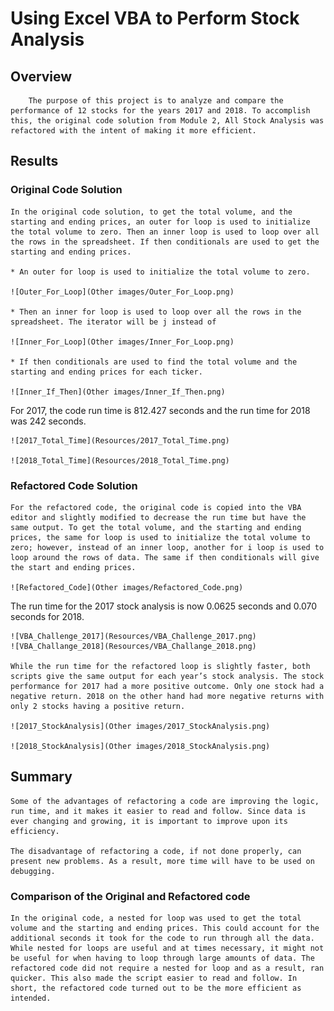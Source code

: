 # **Using Excel VBA to Perform Stock Analysis**

## **Overview**

        The purpose of this project is to analyze and compare the performance of 12 stocks for the years 2017 and 2018. To accomplish this, the original code solution from Module 2, All Stock Analysis was refactored with the intent of making it more efficient. 


## **Results**
	
### Original Code Solution
	
	In the original code solution, to get the total volume, and the starting and ending prices, an outer for loop is used to initialize the total volume to zero. Then an inner loop is used to loop over all the rows in the spreadsheet. If then conditionals are used to get the starting and ending prices.  

	* An outer for loop is used to initialize the total volume to zero.

	![Outer_For_Loop](Other images/Outer_For_Loop.png)

	* Then an inner for loop is used to loop over all the rows in the spreadsheet. The iterator will be j instead of 

	![Inner_For_Loop](Other images/Inner_For_Loop.png)			

	* If then conditionals are used to find the total volume and the starting and ending prices for each ticker.

	![Inner_If_Then](Other images/Inner_If_Then.png)

For 2017, the code run time is 812.427 seconds and the run time for 2018 was 242 seconds. 

	![2017_Total_Time](Resources/2017_Total_Time.png)
	
	![2018_Total_Time](Resources/2018_Total_Time.png)

### Refactored Code Solution

	For the refactored code, the original code is copied into the VBA editor and slightly modified to decrease the run time but have the same output. To get the total volume, and the starting and ending prices, the same for loop is used to initialize the total volume to zero; however, instead of an inner loop, another for i loop is used to loop around the rows of data. The same if then conditionals will give the start and ending prices. 

	![Refactored_Code](Other images/Refactored_Code.png)
	
The run time for the 2017 stock analysis is now 0.0625 seconds and 0.070 seconds for 2018. 

	![VBA_Challenge_2017](Resources/VBA_Challenge_2017.png)
	![VBA_Challange_2018](Resources/VBA_Challange_2018.png)
	
	While the run time for the refactored loop is slightly faster, both scripts give the same output for each year’s stock analysis. The stock performance for 2017 had a more positive outcome. Only one stock had a negative return. 2018 on the other hand had more negative returns with only 2 stocks having a positive return. 

	![2017_StockAnalysis](Other images/2017_StockAnalysis.png)
	
	![2018_StockAnalysis](Other images/2018_StockAnalysis.png)
  

## **Summary**

	Some of the advantages of refactoring a code are improving the logic, run time, and it makes it easier to read and follow. Since data is ever changing and growing, it is important to improve upon its efficiency.   

	The disadvantage of refactoring a code, if not done properly, can present new problems. As a result, more time will have to be used on debugging. 


### Comparison of the Original and Refactored code

	In the original code, a nested for loop was used to get the total volume and the starting and ending prices. This could account for the additional seconds it took for the code to run through all the data. While nested for loops are useful and at times necessary, it might not be useful for when having to loop through large amounts of data. The refactored code did not require a nested for loop and as a result, ran quicker. This also made the script easier to read and follow. In short, the refactored code turned out to be the more efficient as intended. 


